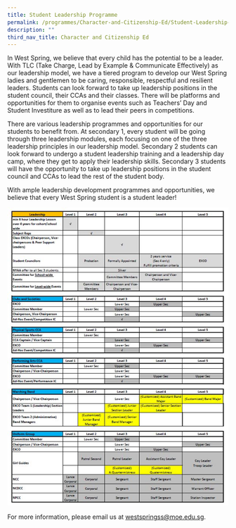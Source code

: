 ```yaml
---
title: Student Leadership Programme
permalink: /programmes/Character-and-Citizenship-Ed/Student-Leadership-Programme/
description: ""
third_nav_title: Character and Citizenship Ed
---
```

In West Spring, we believe that every child has the potential to be a leader. With TLC (Take Charge, Lead by Example & Communicate Effectively) as our leadership model, we have a tiered program to develop our West Spring ladies and gentlemen to be caring, responsible, respectful and resilient leaders. Students can look forward to take up leadership positions in the student council, their CCAs and their classes. There will be platforms and opportunities for them to organise events such as Teachers’ Day and Student Investiture as well as to lead their peers in competitions.

There are various leadership programmes and opportunities for our students to benefit from. At secondary 1, every student will be going through three leadership modules, each focusing on one of the three leadership principles in our leadership model. Secondary 2 students can look forward to undergo a student leadership training and a leadership day camp, where they get to apply their leadership skills. Secondary 3 students will have the opportunity to take up leadership positions in the student council and CCAs to lead the rest of the student body.

With ample leadership development programmes and opportunities, we believe that every West Spring student is a student leader!

![](/images/CCE/SLC%20Table.jpg)

For more information, please email us at [westspringss@moe.edu.sg](http://westspringss.moe.edu.sg/).